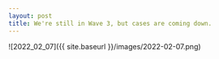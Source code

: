 ```yaml
---
layout: post
title: We're still in Wave 3, but cases are coming down.
---
```



![2022_02_07]({{ site.baseurl }}/images/2022-02-07.png)
